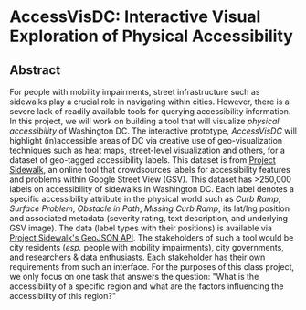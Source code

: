 # AccessVisDC: Interactive Visual Exploration of Physical Accessibility

## Abstract
For people with mobility impairments, street infrastructure such as sidewalks play a crucial role in navigating within cities. However, there is a severe lack of readily available tools for querying accessibility information. In this project, we will work on building a tool that will visualize _physical accessibility_ of Washington DC. The interactive prototype, _AccessVisDC_ will highlight (in)accessible areas of DC via creative use of geo-visualization techniques such as heat maps, street-level visualization and others, for a dataset of geo-tagged accessibility labels. This dataset is from [Project Sidewalk](http://projectsidewalk.io), an online tool that crowdsources labels for accessibility features and problems within Google Street View (GSV). This dataset has >250,000 labels on accessibility of sidewalks in Washington DC. Each label denotes a specific accessibility attribute in the physical world such as _Curb Ramp_, _Surface Problem_, _Obstacle in Path_, _Missing Curb Ramp_, its lat/lng position and associated metadata (severity rating, text description, and underlying GSV image). The data (label types with their positions) is available via [Project Sidewalk's GeoJSON API](http://projectsidewalk.io/api). The stakeholders of such a tool would be city residents (_esp._ people with mobility impairments), city governments, and researchers & data enthusiasts. Each stakeholder has their own requirements from such an interface. For the purposes of this class project, we only focus on one task that answers the question: "What is the accessibility of a specific region and what are the factors influencing the accessibility of this region?"
